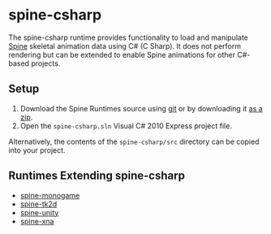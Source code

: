 # spine-csharp

The spine-csharp runtime provides functionality to load and manipulate [Spine](http://esotericsoftware.com) skeletal animation data using C# (C Sharp). It does not perform rendering but can be extended to enable Spine animations for other C#-based projects.

## Setup

1. Download the Spine Runtimes source using [git](https://help.github.com/articles/set-up-git) or by downloading it [as a zip](https://github.com/EsotericSoftware/spine-runtimes/archive/master.zip).
1. Open the `spine-csharp.sln` Visual C# 2010 Express project file.

Alternatively, the contents of the `spine-csharp/src` directory can be copied into your project.

## Runtimes Extending spine-csharp

- [spine-monogame](https://github.com/EsotericSoftware/spine-runtimes/blob/master/spine-monogame)
- [spine-tk2d](https://github.com/EsotericSoftware/spine-runtimes/blob/master/spine-tk2d)
- [spine-unity](https://github.com/EsotericSoftware/spine-runtimes/blob/master/spine-unity)
- [spine-xna](https://github.com/EsotericSoftware/spine-runtimes/blob/master/spine-xna)
